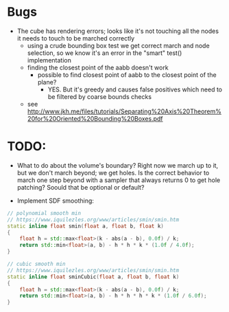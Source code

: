 # Bugs
- The cube has rendering errors; looks like it's not touching all the nodes it needs to touch to be marched correctly
    - using a crude bounding box test we get correct march and node selection, so we know it's an error in the "smart" test() implementation
    - finding the closest point of the aabb doesn't work
        - possible to find closest point of aabb to the closest point of the plane?
            - YES. But it's greedy and causes false positives which need to be filtered by coarse bounds checks
    - see http://www.jkh.me/files/tutorials/Separating%20Axis%20Theorem%20for%20Oriented%20Bounding%20Boxes.pdf

# TODO:

- What to do about the volume's boundary? Right now we march up to it, but we don't march beyond; we get holes. Is the correct behavior to march one step beyond with a sampler that always returns 0 to get hole patching? Soould that be optional or default?

- Implement SDF smoothing:
```cpp
// polynomial smooth min
// https://www.iquilezles.org/www/articles/smin/smin.htm
static inline float smin(float a, float b, float k)
{
    float h = std::max<float>(k - abs(a - b), 0.0f) / k;
    return std::min<float>(a, b) - h * h * k * (1.0f / 4.0f);
}

// cubic smooth min
// https://www.iquilezles.org/www/articles/smin/smin.htm
static inline float sminCubic(float a, float b, float k)
{
    float h = std::max<float>(k - abs(a - b), 0.0f) / k;
    return std::min<float>(a, b) - h * h * h * k * (1.0f / 6.0f);
}
```
